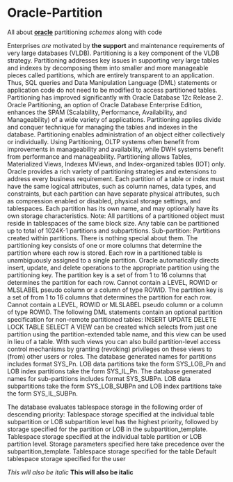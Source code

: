 # Oracle-Partition
All about [**oracle**](https://oracle.com) partitioning *schemes* along with code

Enterprises _are_ motivated by __the support__ and maintenance requirements of very large databases (VLDB). Partitioning is a key component of the VLDB strategy. Partitioning addresses key issues in supporting very large tables and indexes by decomposing them into smaller and more manageable pieces called partitions, which are entirely transparent to an application. Thus, SQL queries and Data Manipulation Language (DML) statements or application code do not need to be modified to access partitioned tables. Partitioning has improved significantly with Oracle Database 12c Release 2.
Oracle Partitioning, an option of Oracle Database Enterprise Edition, enhances the SPAM (Scalability, Performance, Availability, and Manageability) of a wide variety of applications.
Partitioning applies divide and conquer technique for managing the tables and indexes in the database. Partitioning enables administration of an object either collectively or individually.
Using Partitioning, OLTP systems often benefit from improvements in manageability and availability, while DWH systems benefit from performance and manageability.
Partitioning allows Tables, Materialized Views, Indexes MViews, and Index-organized tables (IOT) only. Oracle provides a rich variety of partitioning strategies and extensions to address every business requirement.
Each partition of a table or index must have the same logical attributes, such as column names, data types, and constraints, but each partition can have separate physical attributes, such as compression enabled or disabled, physical storage settings, and tablespaces. Each partition has its own name, and may optionally have its own storage characteristics.
Note: All partitions of a partitioned object must reside in tablespaces of the same block size.
Any table can be partitioned up to total of 1024K-1 partitions and subpartitions. 
Sub-partition: Partitions created within partitions. There is nothing special about them.
The partitioning key consists of one or more columns that determine the partition where each row is stored. Each row in a partitioned table is unambiguously assigned to a single partition. Oracle automatically directs insert, update, and delete operations to the appropriate partition using the partitioning key.
The partition key is a set of from 1 to 16 columns that determines the partition for each row. Cannot contain a LEVEL, ROWID or MLSLABEL pseudo column or a column of type ROWID.
The partition key is a set of from 1 to 16 columns that determines the partition for each row. Cannot contain a LEVEL, ROWID or MLSLABEL pseudo column or a column of type ROWID.
The following DML statements contain an optional partition specification for non-remote partitioned tables:
	INSERT	  	UPDATE		  DELETE		  LOCK TABLE	  SELECT
A VIEW can be created which selects from just one partition using the partition-extended table name, and this view can be used in lieu of a table. With such views you can also build partition-level access control mechanisms by granting (revoking) privileges on these views to (from) other users or roles.
The database generated names for partitions includes format SYS_Pn. LOB data partitions take the form SYS_LOB_Pn and LOB index partitions take the form SYS_IL_Pn. The database generated names for sub-partitions includes format SYS_SUBPn. LOB data subpartitions take the form SYS_LOB_SUBPn and LOB index partitions take the form SYS_IL_SUBPn. 

The database evaluates tablespace storage in the following order of descending priority:
Tablespace storage specified at the individual table subpartition or LOB subpartition level has the highest priority, followed by storage specified for the partition or LOB in the subpartition_template.
Tablespace storage specified at the individual table partition or LOB partition level. Storage parameters specified here take precedence over the subpartition_template.
Tablespace storage specified for the table
Default tablespace storage specified for the user 

_This will also be italic_
__This will also be italic__
